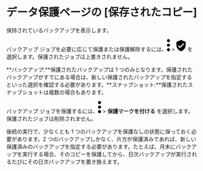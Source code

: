 データ保護ページの \[保存されたコピー\]
=======================================

保持されているバックアップを表示します。

バックアップ ジョブを必要に応じて保護または保護解除するには、![](../Images/more_vert_kebob-15px.svg) \> ![](../Images/verified_user_protected-15px.svg) を選択します。保護されたジョブは上書きされません。

**バックアップ:**保護されたバックアップは 1 つのみとなります。保護されたバックアップがすでにある場合は、新しい保護されたバックアップを指定するといった選択を確認する必要があります。**スナップショット:**保護されたスナップショットは複数の場合もあります。

バックアップ ジョブを保護するには、![](../Images/more_vert_kebob-15px.svg) \> **保護マークを付ける** を選択します。保護されたジョブは削除されません。

後続の実行で、少なくとも 1 つのバックアップを保護なしの状態に保っておく必要があります。2 つのバックアップしかなく、片方が保護済みであれば、新しい保護済みのバックアップを指定する必要があります。たとえば、月末にバックアップを実行する場合、そのコピーを保護してから、日次バックアップが実行されるたびにその日次バックアップを置き換えます。
